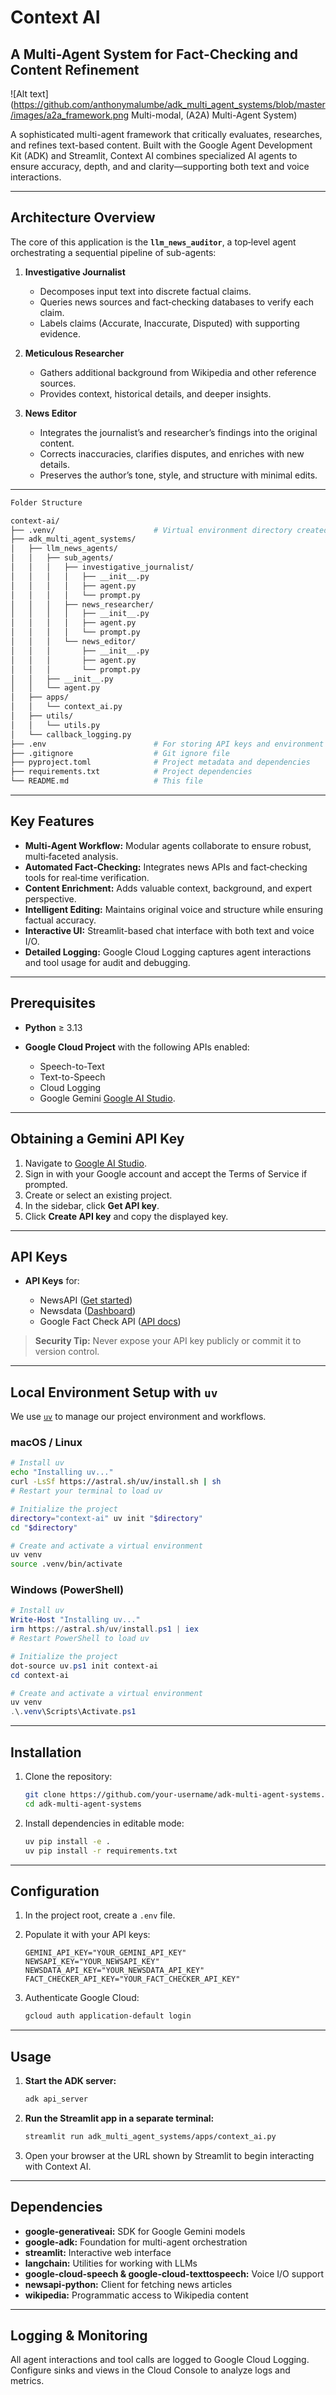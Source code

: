 # Context AI 
## A Multi-Agent System for Fact-Checking and Content Refinement

![Alt text](https://github.com/anthonymalumbe/adk_multi_agent_systems/blob/master/images/a2a_framework.png Multi-modal, (A2A) Multi-Agent System)

A sophisticated multi-agent framework that critically evaluates, researches, and refines text-based content. Built with the Google Agent Development Kit (ADK) and Streamlit, Context AI combines specialized AI agents to ensure accuracy, depth, and and clarity—supporting both text and voice interactions.

---

## Architecture Overview

The core of this application is the **`llm_news_auditor`**, a top‑level agent orchestrating a sequential pipeline of sub-agents:

1. **Investigative Journalist**

   * Decomposes input text into discrete factual claims.
   * Queries news sources and fact‑checking databases to verify each claim.
   * Labels claims (Accurate, Inaccurate, Disputed) with supporting evidence.

2. **Meticulous Researcher**

   * Gathers additional background from Wikipedia and other reference sources.
   * Provides context, historical details, and deeper insights.

3. **News Editor**

   * Integrates the journalist’s and researcher’s findings into the original content.
   * Corrects inaccuracies, clarifies disputes, and enriches with new details.
   * Preserves the author’s tone, style, and structure with minimal edits.
---
```bash
Folder Structure

context-ai/
├── .venv/                      # Virtual environment directory created by uv
├── adk_multi_agent_systems/
│   ├── llm_news_agents/
│   │   ├── sub_agents/
│   │   │   ├── investigative_journalist/
│   │   │   │   ├── __init__.py
│   │   │   │   ├── agent.py
│   │   │   │   └── prompt.py
│   │   │   ├── news_researcher/
│   │   │   │   ├── __init__.py
│   │   │   │   ├── agent.py
│   │   │   │   └── prompt.py
│   │   │   └── news_editor/
│   │   │       ├── __init__.py
│   │   │       ├── agent.py
│   │   │       └── prompt.py
│   │   ├── __init__.py
│   │   └── agent.py
│   ├── apps/
│   │   └── context_ai.py
│   ├── utils/
│   │   └── utils.py
│   └── callback_logging.py
├── .env                        # For storing API keys and environment variables
├── .gitignore                  # Git ignore file
├── pyproject.toml              # Project metadata and dependencies
├── requirements.txt            # Project dependencies
└── README.md                   # This file
```
---

## Key Features

* **Multi‑Agent Workflow:** Modular agents collaborate to ensure robust, multi‑faceted analysis.
* **Automated Fact‑Checking:** Integrates news APIs and fact‑checking tools for real‑time verification.
* **Content Enrichment:** Adds valuable context, background, and expert perspective.
* **Intelligent Editing:** Maintains original voice and structure while ensuring factual accuracy.
* **Interactive UI:** Streamlit-based chat interface with both text and voice I/O.
* **Detailed Logging:** Google Cloud Logging captures agent interactions and tool usage for audit and debugging.

---

## Prerequisites

* **Python** ≥ 3.13
* **Google Cloud Project** with the following APIs enabled:

  * Speech-to-Text
  * Text-to-Speech
  * Cloud Logging
  * Google Gemini [Google AI Studio](https://aistudio.google.com/).
---

## Obtaining a Gemini API Key

1. Navigate to [Google AI Studio](https://aistudio.google.com/).
2. Sign in with your Google account and accept the Terms of Service if prompted.
3. Create or select an existing project.
4. In the sidebar, click **Get API key**.
5. Click **Create API key** and copy the displayed key.
----

## API Keys

* **API Keys** for:

  * NewsAPI ([Get started](https://newsapi.org/docs/get-started))
  * Newsdata ([Dashboard](https://newsdata.io/search-dashboard))
  * Google Fact Check API ([API docs](https://toolbox.google.com/factcheck/apis))

> **Security Tip:** Never expose your API key publicly or commit it to version control.
---

## Local Environment Setup with `uv`

We use [`uv`](https://astral.sh/uv) to manage our project environment and workflows.

### macOS / Linux

```bash
# Install uv
echo "Installing uv..."
curl -LsSf https://astral.sh/uv/install.sh | sh
# Restart your terminal to load uv

# Initialize the project
directory="context-ai" uv init "$directory"
cd "$directory"

# Create and activate a virtual environment
uv venv
source .venv/bin/activate
```

### Windows (PowerShell)

```powershell
# Install uv
Write-Host "Installing uv..."
irm https://astral.sh/uv/install.ps1 | iex
# Restart PowerShell to load uv

# Initialize the project
dot-source uv.ps1 init context-ai
cd context-ai

# Create and activate a virtual environment
uv venv
.\.venv\Scripts\Activate.ps1
```

---

## Installation

1. Clone the repository:

   ```bash
   git clone https://github.com/your-username/adk-multi-agent-systems.git
   cd adk-multi-agent-systems
   ```
2. Install dependencies in editable mode:

   ```bash
   uv pip install -e .
   uv pip install -r requirements.txt
   ```

---

## Configuration

1. In the project root, create a `.env` file.
2. Populate it with your API keys:

   ```env
   GEMINI_API_KEY="YOUR_GEMINI_API_KEY"
   NEWSAPI_KEY="YOUR_NEWSAPI_KEY"
   NEWSDATA_API_KEY="YOUR_NEWSDATA_API_KEY"
   FACT_CHECKER_API_KEY="YOUR_FACT_CHECKER_API_KEY"
   ```
3. Authenticate Google Cloud:

   ```bash
   gcloud auth application-default login
   ```

---

## Usage

1. **Start the ADK server:**

   ```bash
   adk api_server
   ```
2. **Run the Streamlit app in a separate terminal:**

   ```bash
   streamlit run adk_multi_agent_systems/apps/context_ai.py
   ```
3. Open your browser at the URL shown by Streamlit to begin interacting with Context AI.

---

## Dependencies

* **google-generativeai:** SDK for Google Gemini models
* **google-adk:** Foundation for multi-agent orchestration
* **streamlit:** Interactive web interface
* **langchain:** Utilities for working with LLMs
* **google-cloud-speech & google-cloud-texttospeech:** Voice I/O support
* **newsapi-python:** Client for fetching news articles
* **wikipedia:** Programmatic access to Wikipedia content

---

## Logging & Monitoring

All agent interactions and tool calls are logged to Google Cloud Logging. Configure sinks and views in the Cloud Console to analyze logs and metrics.
